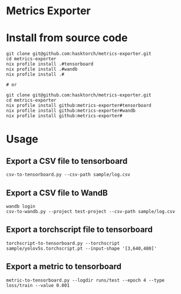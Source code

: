 # Metrics Exporter

# Install from source code

```
git clone git@github.com:hasktorch/metrics-exporter.git
cd metrics-exporter
nix profile install .#tensorboard
nix profile install .#wandb
nix profile install .#

# or 

git clone git@github.com:hasktorch/metrics-exporter.git
cd metrics-exporter
nix profile install github:metrics-exporter#tensorboard
nix profile install github:metrics-exporter#wandb
nix profile install github:metrics-exporter#
```



# Usage

## Export a CSV file to tensorboard

```
csv-to-tensorboard.py --csv-path sample/log.csv
```

## Export a CSV file to WandB

```
wandb login
csv-to-wandb.py --project test-project --csv-path sample/log.csv
```

## Export a torchscript file to tensorboard

```
torchscript-to-tensorboard.py --torchscript sample/yolov5s.torchscript.pt --input-shape '[3,640,480]'
```

## Export a metric to tensorboard

```
metric-to-tensorboard.py --logdir runs/test --epoch 4 --type loss/train --value 0.001
```

